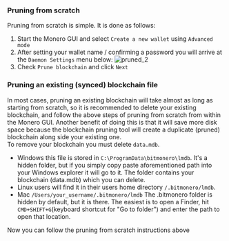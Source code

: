 ### Pruning from scratch
Pruning from scratch is simple. It is done as follows: 
1. Start the Monero GUI and select `Create a new wallet` using `Advanced mode`
2. After setting your wallet name / confirming a password you will arrive at the `Daemon Settings` menu below:
![pruned_2](https://user-images.githubusercontent.com/77655812/169632991-1543218b-d5ac-448c-adf5-9ca045694d9d.png)
3. Check `Prune blockchain` and click `Next`

### Pruning an existing (synced) blockchain file
In most cases, pruning an existing blockchain will take almost as long as starting from scratch, so it is recommended to delete your existing blockchain, and follow the above steps of pruning from scratch from within the Monero GUI. Another benefit of doing this is that it will save more disk space because the blockchain pruning tool will create a duplicate (pruned) blockchain along side your existing one.    
To remove your blockchain you must delete `data.mdb`.

- Windows this file is stored in `C:\ProgramData\bitmonero\lmdb`. It's a hidden folder, but if you simply copy paste aforementioned path into your Windows explorer it will go to it. The folder contains your blockchain (data.mdb) which you can delete.
- Linux users will find it in their users home directory `/.bitmonero/lmdb`.
- Mac `/Users/your_username/.bitmonero/lmdb` The .bitmonero folder is hidden by default, but it is there. The easiest is to open a Finder, hit `CMD+SHIFT+G`(keyboard shortcut for "Go to folder") and enter the path to open that location.

Now you can follow the pruning from scratch instructions above
